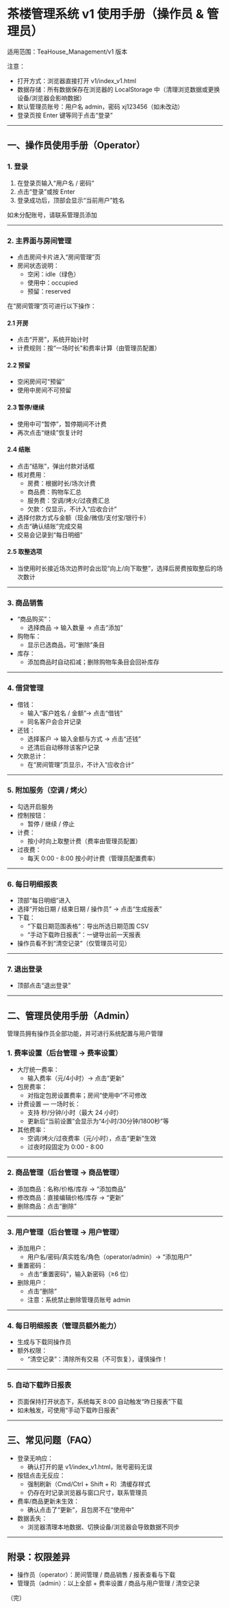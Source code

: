 # 茶楼管理系统 v1 使用手册（操作员 & 管理员）

适用范围：TeaHouse_Management/v1 版本

注意：
- 打开方式：浏览器直接打开 v1/index_v1.html
- 数据存储：所有数据保存在浏览器的 LocalStorage 中（清理浏览数据或更换设备/浏览器会影响数据）
- 默认管理员账号：用户名 admin，密码 xj123456（如未改动）
- 登录页按 Enter 键等同于点击“登录”

---

## 一、操作员使用手册（Operator）

### 1. 登录
1) 在登录页输入“用户名 / 密码”
2) 点击“登录”或按 Enter
3) 登录成功后，顶部会显示“当前用户”姓名

如未分配账号，请联系管理员添加

---

### 2. 主界面与房间管理
- 点击房间卡片进入“房间管理”页
- 房间状态说明：
  - 空闲：idle（绿色）
  - 使用中：occupied
  - 预留：reserved

在“房间管理”页可进行以下操作：

#### 2.1 开房
- 点击“开房”，系统开始计时
- 计费规则：按“一场时长”和费率计算（由管理员配置）

#### 2.2 预留
- 空闲房间可“预留”
- 使用中房间不可预留

#### 2.3 暂停/继续
- 使用中可“暂停”，暂停期间不计费
- 再次点击“继续”恢复计时

#### 2.4 结账
- 点击“结账”，弹出付款对话框
- 核对费用：
  - 房费：根据时长/场次计费
  - 商品费：购物车汇总
  - 服务费：空调/烤火/过夜费汇总
  - 欠款：仅显示，不计入“应收合计”
- 选择付款方式与金额（现金/微信/支付宝/银行卡）
- 点击“确认结账”完成交易
- 交易会记录到“每日明细”

#### 2.5 取整选项
- 当使用时长接近场次边界时会出现“向上/向下取整”，选择后房费按取整后的场次数计

---

### 3. 商品销售
- “商品购买”：
  - 选择商品 → 输入数量 → 点击“添加”
- 购物车：
  - 显示已选商品，可“删除”条目
- 库存：
  - 添加商品时自动扣减；删除购物车条目会回补库存

---

### 4. 借贷管理
- 借钱：
  - 输入“客户姓名 / 金额”→ 点击“借钱”
  - 同名客户会合并记录
- 还钱：
  - 选择客户 → 输入金额与方式 → 点击“还钱”
  - 还清后自动移除该客户记录
- 欠款总计：
  - 在“房间管理”页显示，不计入“应收合计”

---

### 5. 附加服务（空调 / 烤火）
- 勾选开启服务
- 控制按钮：
  - 暂停 / 继续 / 停止
- 计费：
  - 按小时向上取整计费（费率由管理员配置）
- 过夜费：
  - 每天 0:00 - 8:00 按小时计费（管理员配置费率）

---

### 6. 每日明细报表
- 顶部“每日明细”进入
- 选择“开始日期 / 结束日期 / 操作员” → 点击“生成报表”
- 下载：
  - “下载日期范围表格”：导出所选日期范围 CSV
  - “手动下载昨日报表”：一键导出前一天报表
- 操作员看不到“清空记录”（仅管理员可见）

---

### 7. 退出登录
- 顶部点击“退出登录”

---

## 二、管理员使用手册（Admin）

管理员拥有操作员全部功能，并可进行系统配置与用户管理

### 1. 费率设置（后台管理 → 费率设置）
- 大厅统一费率：
  - 输入费率（元/4小时）→ 点击“更新”
- 包房费率：
  - 对指定包房设置费率；房间“使用中”不可修改
- 计费设置 — 一场时长：
  - 支持 秒/分钟/小时（最大 24 小时）
  - 更新后“当前设置”会显示为“4小时/30分钟/1800秒”等
- 其他费率：
  - 空调/烤火/过夜费率（元/小时），点击“更新”生效
  - 过夜时段固定为 0:00 - 8:00

---

### 2. 商品管理（后台管理 → 商品管理）
- 添加商品：名称/价格/库存 → “添加商品”
- 修改商品：直接编辑价格/库存 → “更新”
- 删除商品：点击“删除”

---

### 3. 用户管理（后台管理 → 用户管理）
- 添加用户：
  - 用户名/密码/真实姓名/角色（operator/admin）→ “添加用户”
- 重置密码：
  - 点击“重置密码”，输入新密码（≥6 位）
- 删除用户：
  - 点击“删除”
  - 注意：系统禁止删除管理员账号 admin

---

### 4. 每日明细报表（管理员额外能力）
- 生成与下载同操作员
- 额外权限：
  - “清空记录”：清除所有交易（不可恢复），谨慎操作！

---

### 5. 自动下载昨日报表
- 页面保持打开状态下，系统每天 8:00 自动触发“昨日报表”下载
- 如未触发，可使用“手动下载昨日报表”

---

## 三、常见问题（FAQ）
- 登录无响应：
  - 确认打开的是 v1/index_v1.html，账号密码无误
- 按钮点击无反应：
  - 强制刷新（Cmd/Ctrl + Shift + R）清缓存样式
  - 仍存在时记录浏览器与窗口尺寸，联系管理员
- 费率/商品更新未生效：
  - 确认点击了“更新”，且包房不在“使用中”
- 数据丢失：
  - 浏览器清理本地数据、切换设备/浏览器会导致数据不同步

---

## 附录：权限差异
- 操作员（operator）：房间管理 / 商品销售 / 报表查看与下载
- 管理员（admin）：以上全部 + 费率设置 / 商品与用户管理 / 清空记录

（完）
